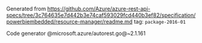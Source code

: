Generated from https://github.com/Azure/azure-rest-api-specs/tree/3c764635e7d442b3e74caf593029fcd440b3ef82/specification/powerbiembedded/resource-manager/readme.md tag: `package-2016-01`

Code generator @microsoft.azure/autorest.go@~2.1.161

